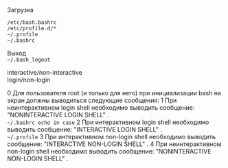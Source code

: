 Загрузка  
```/etc/profile  
/etc/bash.bashrc  
/etc/profile.d/*  
~/.profile  
~/.bashrc  
```
Выход  
``~/.bash_logout``
  
interactive/non-interactive  
login/non-login  







0	Для пользователя root (и только для него) при инициализации bash на экран должны выводиться следующие сообщения:
1	При неинтерактивном login shell необходимо выводить сообщение: "NONINTERACTIVE LOGIN SHELL" .  
``~/.bashrc echo in case``
2	При интерактивном login shell необходимо выводить сообщение: "INTERACTIVE LOGIN SHELL" .  
``~/.profile``
3	При интерактивном non-login shell необходимо выводить сообщение: "INTERACTIVE NON-LOGIN SHELL" .
4	При неинтерактивном non-login shell необходимо выводить сообщение: "NONINTERACTIVE NON-LOGIN SHELL" .

